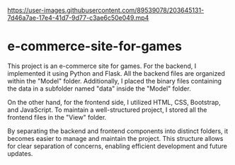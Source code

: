 

https://user-images.githubusercontent.com/89539078/203645131-7d46a7ae-17e4-41d7-9d77-c3ae6c50e049.mp4

# e-commerce-site-for-games
This project is an e-commerce site for games. For the backend, I implemented it using Python and Flask. All the backend files are organized within the "Model" folder. Additionally, I placed the binary files containing the data in a subfolder named "data" inside the "Model" folder.

On the other hand, for the frontend side, I utilized HTML, CSS, Bootstrap, and JavaScript. To maintain a well-structured project, I stored all the frontend files in the "View" folder.

By separating the backend and frontend components into distinct folders, it becomes easier to manage and maintain the project. This structure allows for clear separation of concerns, enabling efficient development and future updates.
